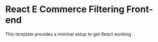 # React E Commerce Filtering Front-end

This template provides a minimal setup to get React working .
